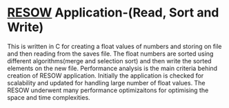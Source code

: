# [RESOW](https://github.com/Chost97/General-projects/blob/master/RESOW/resow_v1.c) Application-(Read, Sort and Write) 
This is written in C for creating a float values of numbers and storing on file and then reading from the saves file. The float numbers are sorted using different algorithms(merge and selection sort) and then write the sorted elements on the new file. Performance analysis is the main criteria behind creation of RESOW application. Initially the application is checked for scalability and updated for handling large number of float values. The RESOW underwent many  performance optimizaitons for optimising the space and time complexities.
